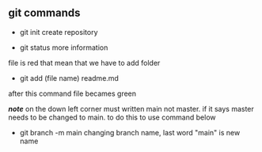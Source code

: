 ## **git commands**

* git init   create repository

* git status   more information

file is red that mean that we have to add folder

* git add (file name) readme.md

after this command file becames green

*__note__* on the down left corner must written main not master. if it says master needs to be changed to main. to do this to use command below

* git branch -m main    changing branch name, last word "main" is new name




